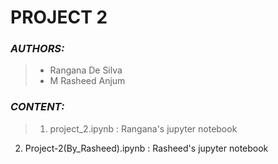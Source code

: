 # PROJECT 2
### **_AUTHORS:_**
>- Rangana De Silva
>- M Rasheed Anjum
### **_CONTENT:_**
>1. project_2.ipynb : Rangana's jupyter notebook
2. Project-2(By_Rasheed).ipynb : Rasheed's jupyter notebook

